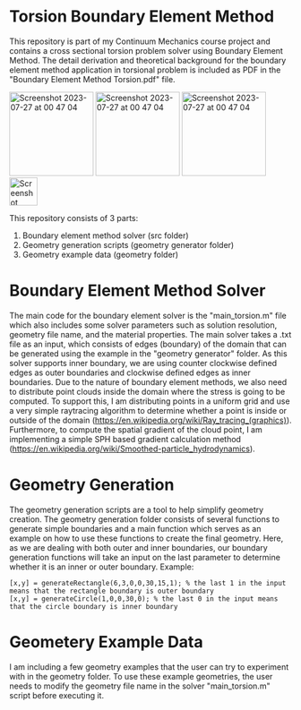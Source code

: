 # Torsion Boundary Element Method
This repository is part of my Continuum Mechanics course project and contains a cross sectional torsion problem solver using Boundary Element Method. The detail derivation and theoretical background for the boundary element method application in torsional problem is included as PDF in the "Boundary Element Method Torsion.pdf" file.

<img height="150" alt="Screenshot 2023-07-27 at 00 47 04" src="https://github.com/christopheradnel414/Torsion-BEM/assets/41734037/d84d779c-b8bf-44e5-b896-b7411ca5312e">
<img height="150" alt="Screenshot 2023-07-27 at 00 47 04" src="https://github.com/christopheradnel414/Torsion-BEM/assets/41734037/1c14accc-d105-454b-a74b-2bb82186c121">
<img height="150" alt="Screenshot 2023-07-27 at 00 47 04" src="https://github.com/christopheradnel414/Torsion-BEM/assets/41734037/480364e0-ecd3-4aad-8aca-5b0158ee2962">

<img height="50" alt="Screenshot 2023-07-27 at 00 47 04" src="https://github.com/christopheradnel414/Torsion-BEM/assets/41734037/e49367cd-062e-4662-b032-fb8e6cc93999">






This repository consists of 3 parts:
1. Boundary element method solver (src folder)
2. Geometry generation scripts (geometry generator folder)
3. Geometry example data (geometry folder)

# Boundary Element Method Solver
The main code for the boundary element solver is the "main_torsion.m" file which also includes some solver parameters such as solution resolution, geometry file name, and the material properties. The main solver takes a .txt file as an input, which consists of edges (boundary) of the domain that can be generated using the example in the "geometry generator" folder. As this solver supports inner boundary, we are using counter clockwise defined edges as outer boundaries and clockwise defined edges as inner boundaries. Due to the nature of boundary element methods, we also need to distribute point clouds inside the domain where the stress is going to be computed. To support this, I am distributing points in a uniform grid and use a very simple raytracing algorithm to determine whether a point is inside or outside of the domain (https://en.wikipedia.org/wiki/Ray_tracing_(graphics)). Furthermore, to compute the spatial gradient of the cloud point, I am implementing a simple SPH based gradient calculation method (https://en.wikipedia.org/wiki/Smoothed-particle_hydrodynamics).

# Geometry Generation
The geometry generation scripts are a tool to help simplify geometry creation. The geometry generation folder consists of several functions to generate simple boundaries and a main function which serves as an example on how to use these functions to create the final geometry. Here, as we are dealing with both outer and inner boundaries, our boundary generation functions will take an input on the last parameter to determine whether it is an inner or outer boundary. Example:
```
[x,y] = generateRectangle(6,3,0,0,30,15,1); % the last 1 in the input means that the rectangle boundary is outer boundary
[x,y] = generateCircle(1,0,0,30,0); % the last 0 in the input means that the circle boundary is inner boundary
```

# Geometery Example Data
I am including a few geometry examples that the user can try to experiment with in the geometry folder. To use these example geometries, the user needs to modify the geometry file name in the solver "main_torsion.m" script before executing it.
